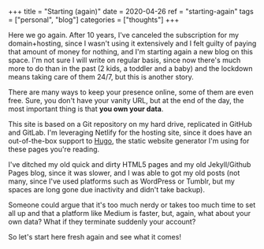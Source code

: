 +++
title = "Starting (again)"
date = 2020-04-26
ref = "starting-again"
tags = ["personal", "blog"]
categories = ["thoughts"]
+++

Here we go again. After 10 years, I've canceled the subscription for my domain+hosting, since I wasn't using it extensively and I felt guilty of paying that amount of money for nothing, and I'm starting again a new blog on this space. I'm not sure I will write on regular basis, since now there's much more to do than in the past (2 kids, a toddler and a baby) and the lockdown means taking care of them 24/7, but this is another story.

There are many ways to keep your presence online, some of them are even free. Sure, you don't have your vanity URL, but at the end of the day, the most important thing is that **you own your data**.

This site is based on a Git repository on my hard drive, replicated in GitHub and GitLab. I'm leveraging Netlify for the hosting site, since it does have an out-of-the-box support to [Hugo](https://gohugo.io), the static website generator I'm using for these pages you're reading.

I've ditched my old quick and dirty HTML5 pages and my old Jekyll/Github Pages blog, since it was slower, and I was able to got my old posts (not many, since I've used platforms such as WordPress or Tumblr, but my spaces are long gone due inactivity and didn't take backup).

Someone could argue that it's too much nerdy or takes too much time to set all up and that a platform like Medium is faster, but, again, what about your own data? What if they terminate suddenly your account?

So let's start here fresh again and see what it comes!
